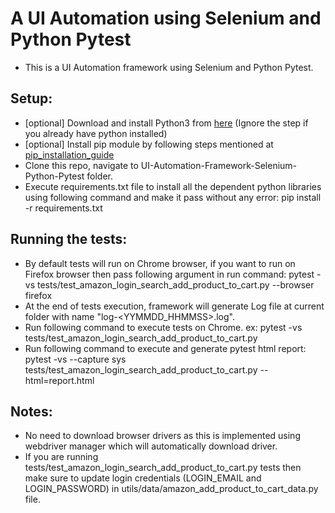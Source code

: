 # A UI Automation using Selenium and Python Pytest
- This is a UI Automation framework using Selenium and Python Pytest.

## Setup:
- [optional] Download and install Python3 from [here](https://www.python.org/downloads/) (Ignore the step if you already have python installed)
- [optional] Install pip module by following steps mentioned at [pip_installation_guide](https://pip.pypa.io/en/stable/installation/)
- Clone this repo, navigate to UI-Automation-Framework-Selenium-Python-Pytest folder.
- Execute requirements.txt file to install all the dependent python libraries using following command and make it pass without any error: pip install -r requirements.txt

## Running the tests:
- By default tests will run on Chrome browser, if you want to run on Firefox browser then pass following argument in run command: pytest -vs tests/test_amazon_login_search_add_product_to_cart.py --browser firefox
- At the end of tests execution, framework will generate Log file at current folder with name "log-<YYMMDD_HHMMSS>.log".
- Run following command to execute tests on Chrome. ex: pytest -vs tests/test_amazon_login_search_add_product_to_cart.py
- Run following command to execute and generate pytest html report: 
pytest -vs --capture sys tests/test_amazon_login_search_add_product_to_cart.py --html=report.html

## Notes:
- No need to download browser drivers as this is implemented using webdriver manager which will automatically download driver.
- If you are running tests/test_amazon_login_search_add_product_to_cart.py tests then make sure to update login credentials (LOGIN_EMAIL and LOGIN_PASSWORD) in utils/data/amazon_add_product_to_cart_data.py file.
